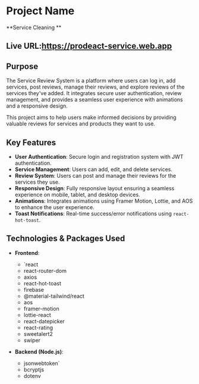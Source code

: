 # Project Name

**Service Cleaning **

## Live URL:https://prodeact-service.web.app

## Purpose

The Service Review System is a platform where users can log in, add services,
post reviews, manage their reviews, and explore reviews of the services they've
added. It integrates secure user authentication, review management, and provides
a seamless user experience with animations and a responsive design.

This project aims to help users make informed decisions by providing valuable
reviews for services and products they want to use.

## Key Features

- **User Authentication**: Secure login and registration system with JWT
  authentication.
- **Service Management**: Users can add, edit, and delete services.
- **Review System**: Users can post and manage their reviews for the services
  they use.
- **Responsive Design**: Fully responsive layout ensuring a seamless experience
  on mobile, tablet, and desktop devices.
- **Animations**: Integrates animations using Framer Motion, Lottie, and AOS to
  enhance the user experience.
- **Toast Notifications**: Real-time success/error notifications using
  `react-hot-toast`.

## Technologies & Packages Used

- **Frontend**:

  - `react
  - react-router-dom
  - axios
  - react-hot-toast
  - firebase
  - @material-tailwind/react
  - aos
  - framer-motion
  - lottie-react
  - react-datepicker
  - react-rating
  - sweetalert2
  - swiper

- **Backend (Node.js)**:
  - jsonwebtoken`
  - bcryptjs
  - dotenv
